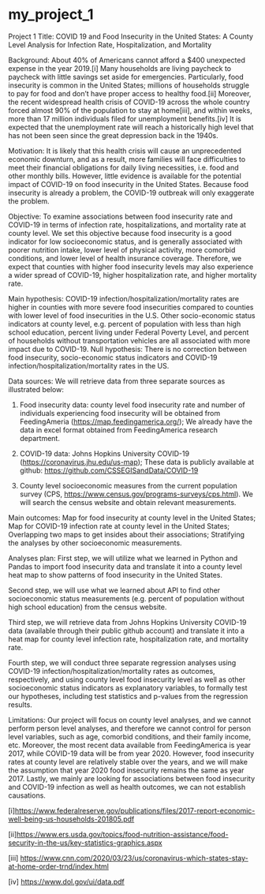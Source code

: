 # my_project_1

Project 1 Title: COVID 19 and Food Insecurity in the United States: A County Level Analysis for Infection Rate, Hospitalization, and Mortality
 
Background: About 40% of Americans cannot afford a $400 unexpected expense in the year 2019.[i] Many households are living paycheck to paycheck with little savings set aside for emergencies. Particularly, food insecurity is common in the United States; millions of households struggle to pay for food and don’t have proper access to healthy food.[ii] Moreover, the recent widespread health crisis of COVID-19 across the whole country forced almost 90% of the population to stay at home[iii], and within weeks, more than 17 million individuals filed for unemployment benefits.[iv] It is expected that the unemployment rate will reach a historically high level that has not been seen since the great depression back in the 1940s.

Motivation: It is likely that this health crisis will cause an unprecedented economic downturn, and as a result, more families will face difficulties to meet their financial obligations for daily living necessities, i.e. food and other monthly bills. However, little evidence is available for the potential impact of COVID-19 on food insecurity in the United States. Because food insecurity is already a problem, the COVID-19 outbreak will only exaggerate the problem. 

 
Objective: To examine associations between food insecurity rate and COVID-19 in terms of infection rate, hospitalizations, and mortality rate at county level. We set this objective because food insecurity is a good indicator for low socioeconomic status, and is generally associated with poorer nutrition intake, lower level of physical activity, more comorbid conditions, and lower level of health insurance coverage. Therefore, we expect that counties with higher food insecurity levels may also experience a wider spread of COVID-19, higher hospitalization rate, and higher mortality rate.
 
Main hypothesis:
 	COVID-19 infection/hospitalization/mortality rates are higher in counties with more severe food insecurities compared to counties with lower level of food insecurities in the U.S. Other socio-economic status indicators at county level, e.g. percent of population with less than high school education, percent living under Federal Poverty Level, and percent of households without transportation vehicles are all associated with more impact due to COVID-19.
 Null hypothesis: 
There is no correction between food insecurity, socio-economic status indicators and COVID-19 infection/hospitalization/mortality rates in the US.
		
Data sources: We will retrieve data from three separate sources as illustrated below:
1)	Food insecurity data: county level food insecurity rate and number of individuals experiencing food insecurity will be obtained from FeedingAmeria (https://map.feedingamerica.org/); We already have the data in excel format obtained from FeedingAmerica research department.
 

2) 	COVID-19 data: Johns Hopkins University COVID-19 (https://coronavirus.jhu.edu/us-map); These data is publicly available at github: https://github.com/CSSEGISandData/COVID-19


3) 	County level socioeconomic measures from the current population survey (CPS, https://www.census.gov/programs-surveys/cps.html). We will search the census website and obtain relevant measurements.  
 
Main outcomes: Map for food insecurity at county level in the United States; Map for COVID-19 infection rate at county level in the United States; Overlapping two maps to get insides about their associations; Stratifying the analyses by other socioeconomic measurements.
 
 
Analyses plan:
First step, we will utilize what we learned in Python and Pandas to import food insecurity data and translate it into a county level heat map to show patterns of food insecurity in the United States.
 
Second step, we will use what we learned about API to find other socioeconomic status measurements (e.g. percent of population without high school education) from the census website.
 
Third step, we will retrieve data from Johns Hopkins University COVID-19 data (available through their public github account) and translate it into a heat map for county level infection rate, hospitalization rate, and mortality rate.
 
Fourth step, we will conduct three separate regression analyses using COVID-19 infection/hospitalization/mortality rates as outcomes, respectively, and using county level food insecurity level as well as other socioeconomic status indicators as explanatory variables, to formally test our hypotheses, including test statistics and p-values from the regression results.
 
Limitations:
Our project will focus on county level analyses, and we cannot perform person level analyses, and therefore we cannot control for person level variables, such as age, comorbid conditions, and their family income, etc. Moreover, the most recent data available from FeedingAmerica is year 2017, while COVID-19 data will be from year 2020. However, food insecurity rates at county level are relatively stable over the years, and we will make the assumption that year 2020 food insecurity remains the same as year 2017. Lastly, we mainly are looking for associations between food insecurity and COVID-19 infection as well as health outcomes, we can not establish causations.

 
[i]https://www.federalreserve.gov/publications/files/2017-report-economic-well-being-us-households-201805.pdf
 
[ii]https://www.ers.usda.gov/topics/food-nutrition-assistance/food-security-in-the-us/key-statistics-graphics.aspx
 
[iii] https://www.cnn.com/2020/03/23/us/coronavirus-which-states-stay-at-home-order-trnd/index.html
 
[iv] https://www.dol.gov/ui/data.pdf


